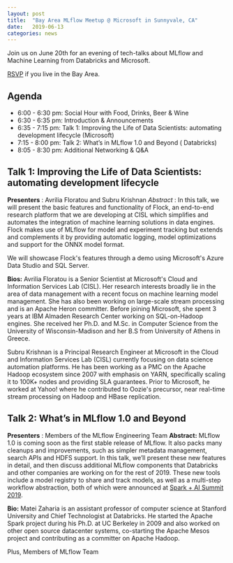 ```yaml
---
layout: post
title:  "Bay Area MLflow Meetup @ Microsoft in Sunnyvale, CA"
date:   2019-06-13
categories: news
---
```


Join us on June 20th for an evening of tech-talks about MLflow and Machine Learning from Databricks and Microsoft.

[RSVP](https://www.meetup.com/Bay-Area-MLflow/events/261840002/) if you live in the Bay Area.

## Agenda

* 6:00 - 6:30 pm: Social Hour with Food, Drinks, Beer & Wine
* 6:30 - 6:35 pm: Introduction & Announcements
* 6:35 - 7:15 pm: Talk 1: Improving the Life of Data Scientists: automating development lifecycle (Microsoft)
* 7:15 - 8:00 pm: Talk 2: What’s in MLflow 1.0 and Beyond ( Databricks)
* 8:05 - 8:30 pm: Additional Networking & Q&A



## Talk 1: Improving the Life of Data Scientists: automating development lifecycle

**Presenters** : Avrilia Floratou and Subru Krishnan
*Abstract* : In this talk, we will present the basic features and functionality of Flock, an end-to-end research platform that we are developing at CISL which simplifies and automates the integration of machine learning solutions in data engines. Flock makes use of MLflow for model and experiment tracking but extends and complements it by providing automatic logging, model optimizations and support for the ONNX model format.

We will showcase Flock's features through a demo using Microsoft's Azure Data Studio and SQL Server.

**Bios:**
Avrilia Floratou is a Senior Scientist at Microsoft's Cloud and Information Services Lab (CISL).
Her research interests broadly lie in the area of data management with a recent focus on machine learning model
management. She has also been working on large-scale stream processing and is an Apache Heron committer.
Before joining Microsoft, she spent 3 years at IBM Almaden Research Center working on SQL-on-Hadoop engines.
She received her Ph.D. and M.Sc. in Computer Science from the University of Wisconsin-Madison and her B.S from University of Athens in Greece.

Subru Krishnan is a Principal Research Engineer at Microsoft in the Cloud and Information Services Lab (CISL) currently focusing on data science automation platforms.
He has been working as a PMC on the Apache Hadoop ecosystem since 2007 with emphasis on YARN, specifically scaling it to 100K+ nodes and providing SLA guarantees.
Prior to Microsoft, he worked at Yahoo! where he contributed to Oozie's precursor, near real-time stream processing on Hadoop and HBase replication.


## Talk 2: What’s in MLflow 1.0 and Beyond

**Presenters** : Members of the MLflow Engineering Team
**Abstract:** MLflow 1.0 is coming soon as the first stable release of MLflow. 
It also packs many cleanups and improvements, such as simpler metadata management, search APIs and HDFS support. 
In this talk, we’ll present these new features in detail, and then discuss additional MLflow components that Databricks and other companies are working on for the rest of 2019. 
These new tools include a model registry to share and track models, as well as a multi-step workflow abstraction, both of which were announced at [Spark + AI Summit 2019](https://youtu.be/QJW_kkRWAUs).

**Bio:**
Matei Zaharia is an assistant professor of computer science at Stanford University and Chief Technologist at Databricks.
He started the Apache Spark project during his Ph.D. at UC Berkeley in 2009 and also worked on other open source datacenter systems, co-starting the Apache Mesos project and contributing as a committer on Apache Hadoop.

Plus, Members of MLflow Team
